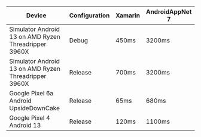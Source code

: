 |Device|Configuration|Xamarin|AndroidAppNet 7|
|---|---|---|---|
|Simulator Android 13 on AMD Ryzen Threadripper 3960X|Debug|450ms|3200ms|
|Simulator Android 13 on AMD Ryzen Threadripper 3960X|Release|700ms|3200ms|
|Google Pixel 6a Android UpsideDownCake|Release|65ms|680ms|
|Google Pixel 4 Android 13|Release|120ms|1100ms|
